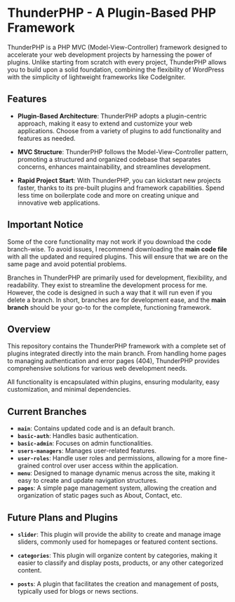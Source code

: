 # ThunderPHP - A Plugin-Based PHP Framework

ThunderPHP is a PHP MVC (Model-View-Controller) framework designed to accelerate your web development projects by harnessing the power of plugins. Unlike starting from scratch with every project, ThunderPHP allows you to build upon a solid foundation, combining the flexibility of WordPress with the simplicity of lightweight frameworks like CodeIgniter.

## Features

- **Plugin-Based Architecture**: ThunderPHP adopts a plugin-centric approach, making it easy to extend and customize your web applications. Choose from a variety of plugins to add functionality and features as needed.

- **MVC Structure**: ThunderPHP follows the Model-View-Controller pattern, promoting a structured and organized codebase that separates concerns, enhances maintainability, and streamlines development.

- **Rapid Project Start**: With ThunderPHP, you can kickstart new projects faster, thanks to its pre-built plugins and framework capabilities. Spend less time on boilerplate code and more on creating unique and innovative web applications.

## Important Notice
Some of the core functionality may not work if you download the code branch-wise. To avoid issues, I recommend downloading the **main code file** with all the updated and required plugins. This will ensure that we are on the same page and avoid potential problems.

Branches in ThunderPHP are primarily used for development, flexibility, and readability. They exist to streamline the development process for me. However, the code is designed in such a way that it will run even if you delete a branch. In short, branches are for development ease, and the **main branch** should be your go-to for the complete, functioning framework.

## Overview
This repository contains the ThunderPHP framework with a complete set of plugins integrated directly into the main branch. From handling home pages to managing authentication and error pages (404), ThunderPHP provides comprehensive solutions for various web development needs.

All functionality is encapsulated within plugins, ensuring modularity, easy customization, and minimal dependencies.

## Current Branches

- **`main`**: Contains updated code and is an default branch.
- **`basic-auth`**: Handles basic authentication.
- **`basic-admin`**: Focuses on admin functionalities.
- **`users-managers`**: Manages user-related features.
- **`user-roles`**: Handle user roles and permissions, allowing for a more fine-grained control over user access within the application.
- **`menu`**: Designed to manage dynamic menus across the site, making it easy to create and update navigation structures.
- **`pages`**: A simple page management system, allowing the creation and organization of static pages such as About, Contact, etc.

## Future Plans and Plugins
- **`slider`**: This plugin will provide the ability to create and manage image sliders, commonly used for homepages or featured content sections.

- **`categories`**: This plugin will organize content by categories, making it easier to classify and display posts, products, or any other categorized content.
- **`posts`**: A plugin that facilitates the creation and management of posts, typically used for blogs or news sections.
